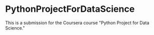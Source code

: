 # PythonProjectForDataScience
This is a submission for the Coursera course "Python Project for Data Science."
